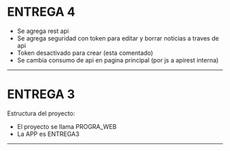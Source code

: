 
# ENTREGA 4

- Se agrega rest api 
- Se agrega seguridad con token para editar y borrar noticias a traves de api
- Token desactivado para crear (esta comentado)
- Se cambia consumo de api en pagina principal (por js a apirest interna)

--------------------

# ENTREGA 3

Estructura del proyecto:

- El proyecto se llama PROGRA_WEB
- La APP es ENTREGA3

--------------------
